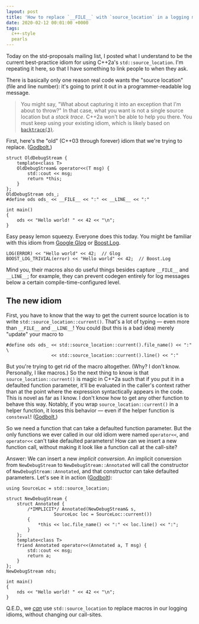 ```yaml
---
layout: post
title: 'How to replace `__FILE__` with `source_location` in a logging macro'
date: 2020-02-12 00:01:00 +0000
tags:
  c++-style
  pearls
---
```


Today on the std-proposals mailing list, I posted what I understand to be the
current best-practice idiom for using C++2a's `std::source_location`. I'm repeating
it here, so that I have something to link people to when they ask.

There is basically only one reason real code wants the "source location" (file and
line number): it's going to print it out in a programmer-readable log message.

> You might say, "What about capturing it into an exception that I'm about to throw?"
> In that case, what you want is not a single source location but a _stack trace_.
> C++2a won't be able to help you there. You must keep using your existing idiom, which
> is likely based on [`backtrace(3)`](http://man7.org/linux/man-pages/man3/backtrace.3.html).

First, here's the "old" (C++03 through forever) idiom that we're trying to replace.
([Godbolt.](https://godbolt.org/z/4GzxtV))

    struct OldDebugStream {
        template<class T>
        OldDebugStream& operator<<(T msg) {
            std::cout << msg;
            return *this;
        }
    };
    OldDebugStream ods_;
    #define ods ods_ << __FILE__ << ":" << __LINE__ << ":"

    int main()
    {
        ods << "Hello world! " << 42 << "\n";
    }

Easy peasy lemon squeezy. Everyone does this today. You might be familiar with this idiom
from [Google Glog](http://rpg.ifi.uzh.ch/docs/glog.html) or
[Boost.Log](https://www.boost.org/doc/libs/1_72_0/libs/log/doc/html/log/tutorial.html).

    LOG(ERROR) << "Hello world" << 42;  // Glog
    BOOST_LOG_TRIVIAL(error) << "Hello world" << 42;  // Boost.Log

Mind you, their macros also do useful things besides capture `__FILE__` and `__LINE__`;
for example, they can prevent codegen entirely for log messages below a certain compile-time-configured level.


## The new idiom

First, you have to know that the way to get the current source location is to write
`std::source_location::current()`. That's a lot of typing — even more than `__FILE__` and `__LINE__`!
You could (but this is a bad idea) merely "update" your macro to

    #define ods ods_ << std::source_location::current().file_name() << ":" \
                     << std::source_location::current().line() << ":"

But you're trying to get rid of the macro altogether. (Why? I don't know. Personally, I like macros.)
So the next thing to know is that `source_location::current()` is magic in C++2a
such that if you put it in a defaulted function parameter, it'll be evaluated in the caller's
context rather than at the point where the expression syntactically appears in the code.
This is novel as far as I know. I don't know how to get any other function to behave this
way. Notably, if you wrap `source_location::current()` in a helper function, it loses this
behavior — even if the helper function is `consteval`! ([Godbolt.](https://godbolt.org/z/ix3FnU))

So we need a function that can take a defaulted function parameter.
But the only functions we ever called in our old idiom were named `operator<<`, and
`operator<<` can't take defaulted parameters! How can we insert a new function call, without
making it look like a function call at the call-site?

Answer: We can insert a new _implicit conversion_. An implicit conversion from
`NewDebugStream` to `NewDebugStream::Annotated` will call the constructor of
`NewDebugStream::Annotated`, and that constructor can take defaulted parameters.
Let's see it in action ([Godbolt](https://godbolt.org/z/NbLvBh)):

    using SourceLoc = std::source_location;

    struct NewDebugStream {
        struct Annotated {
            /*IMPLICIT*/ Annotated(NewDebugStream& s,
                      SourceLoc loc = SourceLoc::current())
            {
                *this << loc.file_name() << ":" << loc.line() << ":";
            }
        };
        template<class T>
        friend Annotated operator<<(Annotated a, T msg) {
            std::cout << msg;
            return a;
        }
    };
    NewDebugStream nds;

    int main()
    {
        nds << "Hello world! " << 42 << "\n";
    }

Q.E.D., we [_can_](https://www.reddit.com/r/tipofmytongue/comments/2limc0/)
use `std::source_location` to replace macros in our logging idioms,
without changing our call-sites.
